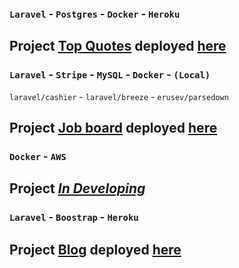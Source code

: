 ### `Laravel` - `Postgres` - `Docker` - `Heroku`
## Project [Top Quotes](https://github.com/Marken2808/PhpPract/tree/main/laravel-docker-heroku) deployed [here](https://mylaraveldocker.herokuapp.com/)

### `Laravel` - `Stripe` - `MySQL` - `Docker` -  `(Local)` 
`laravel/cashier` - `laravel/breeze` - `erusev/parsedown`
## Project [Job board](https://github.com/Marken2808/PhpPract/tree/main/laravel-docker-local) deployed [here](https://laravel-docker-job-board.herokuapp.com/)

### `Docker` - `AWS` 
## Project [<i>In Developing</i>](https://github.com/Marken2808/PhpPract/tree/main/laravel-docker-aws)

### `Laravel` - `Boostrap` - `Heroku`
## Project [Blog](https://github.com/Marken2808/PhpPract/tree/main/posty) deployed [here](http://tuanblog.herokuapp.com/posts)
